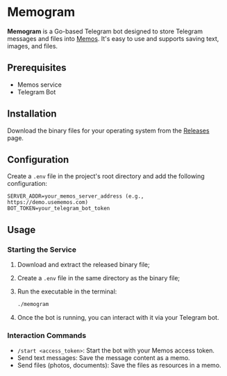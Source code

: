 # Memogram

**Memogram** is a Go-based Telegram bot designed to store Telegram messages and files into [Memos](https://usememos.com/). It's easy to use and supports saving text, images, and files.

## Prerequisites

- Memos service
- Telegram Bot

## Installation

Download the binary files for your operating system from the [Releases](https://github.com/usememos/telegram-integration/releases) page.

## Configuration

Create a `.env` file in the project's root directory and add the following configuration:

```env
SERVER_ADDR=your_memos_server_address (e.g., https://demo.usememos.com)
BOT_TOKEN=your_telegram_bot_token
```

## Usage

### Starting the Service

1. Download and extract the released binary file;
2. Create a `.env` file in the same directory as the binary file;
3. Run the executable in the terminal:

   ```sh
   ./memogram
   ```

4. Once the bot is running, you can interact with it via your Telegram bot.

### Interaction Commands

- `/start <access_token>`: Start the bot with your Memos access token.
- Send text messages: Save the message content as a memo.
- Send files (photos, documents): Save the files as resources in a memo.
